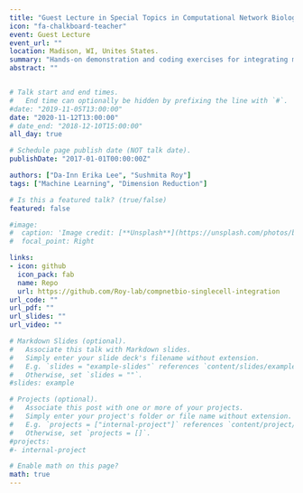 ```yaml
---
title: "Guest Lecture in Special Topics in Computational Network Biology (BMI826/CS838)"
icon: "fa-chalkboard-teacher"
event: Guest Lecture
event_url: ""
location: Madison, WI, Unites States.
summary: "Hands-on demonstration and coding exercises for integrating multiple single cell gene expression datasets"
abstract: ""


# Talk start and end times.
#   End time can optionally be hidden by prefixing the line with `#`.
#date: "2019-11-05T13:00:00"
date: "2020-11-12T13:00:00"
# date_end: "2018-12-10T15:00:00"
all_day: true

# Schedule page publish date (NOT talk date).
publishDate: "2017-01-01T00:00:00Z"

authors: ["Da-Inn Erika Lee", "Sushmita Roy"]
tags: ["Machine Learning", "Dimension Reduction"]

# Is this a featured talk? (true/false)
featured: false

#image:
#  caption: 'Image credit: [**Unsplash**](https://unsplash.com/photos/bzdhc5b3Bxs)'
#  focal_point: Right

links: 
- icon: github
  icon_pack: fab
  name: Repo
  url: https://github.com/Roy-lab/compnetbio-singlecell-integration
url_code: ""
url_pdf: ""
url_slides: ""
url_video: ""

# Markdown Slides (optional).
#   Associate this talk with Markdown slides.
#   Simply enter your slide deck's filename without extension.
#   E.g. `slides = "example-slides"` references `content/slides/example-slides.md`.
#   Otherwise, set `slides = ""`.
#slides: example

# Projects (optional).
#   Associate this post with one or more of your projects.
#   Simply enter your project's folder or file name without extension.
#   E.g. `projects = ["internal-project"]` references `content/project/deep-learning/index.md`.
#   Otherwise, set `projects = []`.
#projects:
#- internal-project

# Enable math on this page?
math: true
---
```

